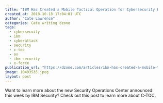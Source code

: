 ```yaml
---
title: "IBM Has Created a Mobile Tactical Operation for Cybersecurity Emergencies"
created_at: 2018-10-18 17:04:01 UTC
author: "Cate Lawrence"
categories: Cate writing dzone
tags: 
  - cybersecuity
  - ibm
  - cyberattack
  - security
  - c-toc
  - ox
  - ibm security
  - x-force
publication_url: "https://dzone.com/articles/ibm-has-created-a-mobile-tactical-operation-for-cy"
image: 10493535.jpeg
layout: post
---
```

Want to learn more about the new Security Operations Center announced this week by IBM Security? Check out this post to learn more about C-TOC.

